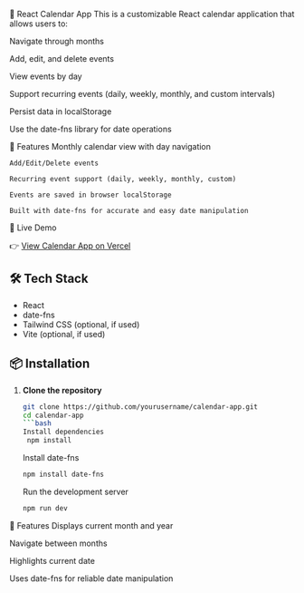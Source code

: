 
📅 React Calendar App
   This is a customizable React calendar application that allows users to:
   
   Navigate through months
   
   Add, edit, and delete events
   
   View events by day
   
   Support recurring events (daily, weekly, monthly, and custom intervals)
   
   Persist data in localStorage

Use the date-fns library for date operations

🚀 Features
    Monthly calendar view with day navigation
   
    Add/Edit/Delete events
   
    Recurring event support (daily, weekly, monthly, custom)
   
    Events are saved in browser localStorage
   
    Built with date-fns for accurate and easy date manipulation

🚀 Live Demo

👉 [View Calendar App on Vercel](https://calendar-event-one.vercel.app/)

## 🛠 Tech Stack

- React
- date-fns
- Tailwind CSS (optional, if used)
- Vite (optional, if used)

## 📦 Installation

1. **Clone the repository**  
   ```bash
   git clone https://github.com/yourusername/calendar-app.git
   cd calendar-app
   ```bash
   Install dependencies
    npm install
   ```
   Install date-fns
   ```bash
   npm install date-fns
   ```
   Run the development server
   ```bash
   npm run dev
   ```

🧩 Features
Displays current month and year

Navigate between months

Highlights current date

Uses date-fns for reliable date manipulation



